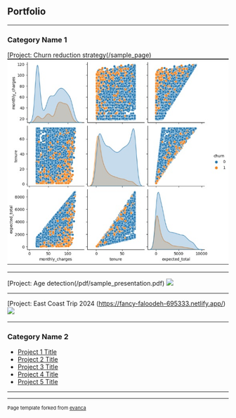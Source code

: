 ## Portfolio

---

### Category Name 1 

[Project: Churn reduction strategy(/sample_page)
<img src="images/Corr_churn.jpg?raw=true"/>

---
[Project: Age detection(/pdf/sample_presentation.pdf)
<img src="images/age_det.jpg?raw=true"/>

---
[Project: East Coast Trip 2024 (https://fancy-faloodeh-695333.netlify.app/)
<img src="images/dummy_thumbnail.jpg?raw=true"/>

---

### Category Name 2

- [Project 1 Title](http://example.com/)
- [Project 2 Title](http://example.com/)
- [Project 3 Title](http://example.com/)
- [Project 4 Title](https://fancy-faloodeh-695333.netlify.app/)
- [Project 5 Title](https://web-car-pr.onrender.com/)

---




---
<p style="font-size:11px">Page template forked from <a href="https://github.com/evanca/quick-portfolio">evanca</a></p>
<!-- Remove above link if you don't want to attibute -->
